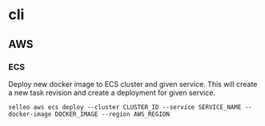 # cli

## AWS

### ECS

Deploy new docker image to ECS cluster and given service. This will create a new task revision and create a deployment for given service.

```
selleo aws ecs deploy --cluster CLUSTER_ID --service SERVICE_NAME --docker-image DOCKER_IMAGE --region AWS_REGION
```


